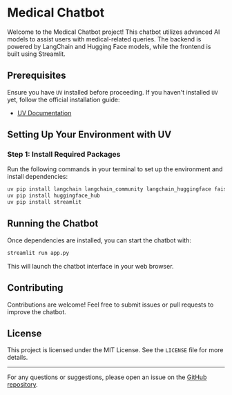 # Medical Chatbot

Welcome to the Medical Chatbot project! This chatbot utilizes advanced AI models to assist users with medical-related queries. The backend is powered by LangChain and Hugging Face models, while the frontend is built using Streamlit.

## Prerequisites

Ensure you have `UV` installed before proceeding. If you haven't installed `UV` yet, follow the official installation guide:

- [UV Documentation](https://install.uv/docs/)

## Setting Up Your Environment with UV

### Step 1: Install Required Packages

Run the following commands in your terminal to set up the environment and install dependencies:

```sh
uv pip install langchain langchain_community langchain_huggingface faiss-cpu pypdf
uv pip install huggingface_hub
uv pip install streamlit
```

## Running the Chatbot

Once dependencies are installed, you can start the chatbot with:

```sh
streamlit run app.py
```

This will launch the chatbot interface in your web browser.

## Contributing

Contributions are welcome! Feel free to submit issues or pull requests to improve the chatbot.

## License

This project is licensed under the MIT License. See the `LICENSE` file for more details.

---

For any questions or suggestions, please open an issue on the [GitHub repository](https://github.com/Ayesha0300/medical-chatbot).

